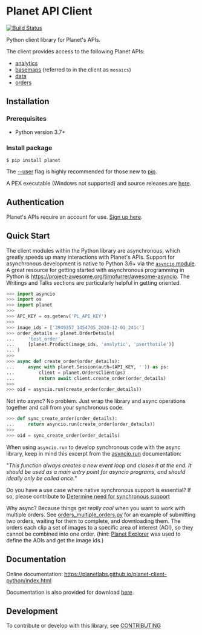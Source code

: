 # Planet API Client

[![Build Status](https://travis-ci.org/planetlabs/planet-client-python.svg?branch=master)](https://travis-ci.org/planetlabs/planet-client-python)

Python client library for Planet's APIs.

The client provides access to the following Planet APIs:
* [analytics](https://developers.planet.com/docs/analytics/)
* [basemaps](https://developers.planet.com/docs/basemaps/) (referred to in the client as `mosaics`) 
* [data](https://developers.planet.com/docs/data/)
* [orders](https://developers.planet.com/docs/orders/)

## Installation

### Prerequisites

* Python version 3.7+

### Install package

```console
$ pip install planet
```

The [--user](https://pip.pypa.io/en/stable/user_guide/#user-installs)
flag is highly recommended for those new to [pip](https://pip.pypa.io).

A PEX executable (Windows not supported) and source releases are
[here](https://github.com/planetlabs/planet-client-python/releases/latest).

## Authentication

Planet's APIs require an account for use.
[Sign up here](https://www.planet.com/explorer/?signup).


## Quick Start

The client modules within the Python library are asynchronous, which greatly
speeds up many interactions with Planet's APIs. Support for asynchronous
development is native to Python 3.6+ via the
[`asyncio` module](https://docs.python.org/3/library/asyncio.html). A great
resource for getting started with asynchronous programming in Python is
https://project-awesome.org/timofurrer/awesome-asyncio. The Writings and Talks
sections are particularly helpful in getting oriented.

```python
>>> import asyncio
>>> import os
>>> import planet
>>>
>>> API_KEY = os.getenv('PL_API_KEY')
>>>
>>> image_ids = ['3949357_1454705_2020-12-01_241c']
>>> order_details = planet.OrderDetails(
...     'test_order',
...     [planet.Product(image_ids, 'analytic', 'psorthotile')]
... )
>>>
>>> async def create_order(order_details):
...     async with planet.Session(auth=(API_KEY, '')) as ps:
...         client = planet.OrdersClient(ps)
...         return await client.create_order(order_details)
>>>
>>> oid = asyncio.run(create_order(order_details))

```

Not into async? No problem. Just wrap the library and async operations together
and call from your synchronous code.

```python
>>> def sync_create_order(order_details):
...     return asyncio.run(create_order(order_details))
>>>
>>> oid = sync_create_order(order_details)

```

When using `asyncio.run` to develop synchronous code with the async library,
keep in mind this excerpt from the
[asyncio.run](https://docs.python.org/3/library/asyncio-task.html#asyncio.run)
documentation:

"*This function always creates a new event loop and closes it at the end. It
should be used as a main entry point for asyncio programs, and should ideally
only be called once.*"

Do you have a use case where native synchronous support is essential? If so,
please contribute to
[Determine need for synchronous support](https://github.com/planetlabs/planet-client-python/issues/251)

Why async? Because things get *really cool* when you want to work with multiple
orders. See [orders_multiple_orders.py](examples/orders_multiple_orders.py) for
an example of submitting two orders, waiting for them to complete, and
downloading them. The orders each clip a set of images to a specific area of
interest (AOI), so they cannot be combined into one order.
(hint: [Planet Explorer](https://www.planet.com/explorer/) was used to define
the AOIs and get the image ids.)
 
## Documentation

Online documentation:
https://planetlabs.github.io/planet-client-python/index.html

Documentation is also provided for download
[here](https://github.com/planetlabs/planet-client-python/releases/latest).

## Development

To contribute or develop with this library, see
[CONTRIBUTING](https://github.com/planetlabs/planet-client-python/CONTRIBUTING.md)
